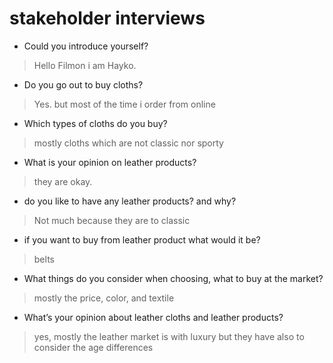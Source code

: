 # stakeholder interviews

- Could you introduce yourself?

> Hello Filmon i am Hayko.

- Do you go out to buy cloths?

> Yes. but most of the time i order from online

- Which types of cloths do you buy?

> mostly cloths which are not classic nor sporty

- What is your opinion on leather products?

> they are okay.

- do you like to have any leather products? and why?

> Not much because they are to classic

- if you want to buy from leather product what would it be?

> belts

- What things do you consider when choosing, what to buy at the market?

> mostly the price, color, and textile

- What’s your opinion about leather cloths and leather products?

> yes, mostly the leather market is with luxury but they have also to consider
> the age differences
